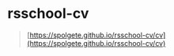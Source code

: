 # rsschool-cv
> [https://spolgete.github.io/rsschool-cv/cv](https://spolgete.github.io/rsschool-cv/cv)
